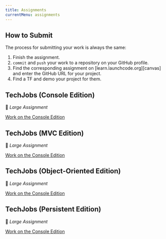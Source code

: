 ```yaml
---
title: Assignments
currentMenu: assignments
---
```


## How to Submit

The process for submitting your work is always the same:

1. Finish the assignment.
2. `commit` and `push` your work to a repository on your GitHub profile.
3. Find the corresponding assignment on [learn.launchcode.org][canvas] and enter the GitHub URL for your project.
4. Find a TF and demo your project for them.

## TechJobs (Console Edition)

🐘 *Large Assignment*

[Work on the Console Edition](techjobs-console/)

## TechJobs (MVC Edition)

🐘 *Large Assignment*

[Work on the Console Edition](techjobs-mvc/)

## TechJobs (Object-Oriented Edition)

🐘 *Large Assignment*

[Work on the Console Edition](techjobs-oo/)

## TechJobs (Persistent Edition)

🐘 *Large Assignment*

[Work on the Console Edition](techjobs-persistent/)
